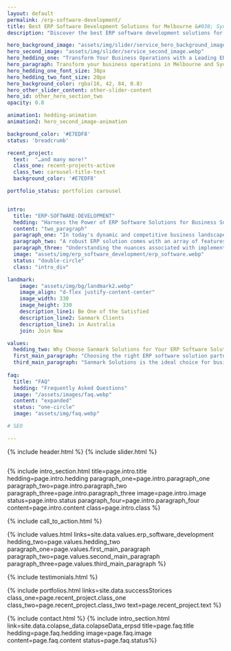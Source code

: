 ```yaml
---
layout: default
permalink: /erp-software-development/
title: Best ERP Software Development Solutions for Melbourne &#038; Sydney 
description: "Discover the best ERP software development solutions for your business in Melbourne or Sydney. Boost your productivity and streamline your operations with our top-tier ERP services."

hero_background_image: "assets/img/slider/service_hero_background_image.webp.webp"
hero_second_image: "assets/img/slider/service_second_image.webp"
hero_hedding_one: "Transform Your Business Operations with a Leading ERP Software Solution"
hero_paragraph: Transform your business operations in Melbourne and Sydney with Sanmark Solutions' leading ERP software solutions. Designed to seamlessly integrate your processes, our custom and scalable ERP solutions offer real-time data access, improved decision-making, and enhanced efficiency.
hero_hedding_one_font_size: 38px
hero_hedding_two_font_size: 20px
hero_background_color: rgba(16, 42, 84, 0.8)
hero_other_slider_content: other-slider-content
hero_id: other_hero_section_two
opacity: 0.8

animation1: hedding-animation
animation2: hero_second_image-animation

background_color: '#E7EDF8'
status: 'breadcrumb' 

recent_project: 
  text:  "…and many more!"
  class_one: recent-projects-active
  class_two: carousel-title-text
  background_color: '#E7EDF8'

portfolio_status: portfolios carousel


intro:
  title: "ERP-SOFTWARE-DEVELOPMENT"
  hedding: "Harness the Power of ERP Software Solutions for Business Success in Melbourne and Sydney"
  content: "two_paragraph"
  paragraph_one: "In today's dynamic and competitive business landscape, Enterprise Resource Planning (ERP) software solutions are no longer a luxury; they're a necessity. ERP software integrates various functions into one complete system, streamlining processes across the organisation, thereby enhancing overall productivity and efficiency. ERP systems are essential for Melbourne and Sydney's businesses seeking to excel and outperform their rivals as they offer a wide range of benefits. These include centralised data management, real-time analytics, and enhanced customer service capabilities." 
  paragraph_two: "A robust ERP solution comes with an array of features designed to cater to the unique requirements of each business. This includes a single source of truth for all your data, scalability to accommodate growth, and customisability to adapt to evolving business needs. Real-time data analysis capabilities and improved access to accurate information play an indispensable role in today's data-centric business environment. By enabling timely and informed decision-making while enhancing customer service, these features are a necessity for achieving success."
  paragraph_three: "Understanding the nuances associated with implementing an ERP system is something our company excels at. Our expert team has provided numerous personalised and scalable solutions that are designed to work seamlessly within your unique organisational structure. With our client-first approach and robust post-implementation support, you can trust Sanmark Solutions to be a reliable partner for all your ERP software development needs."
  image: "assets/img/erp_software_development/erp_software.webp"
  status: "double-circle"
  class: "intro_div"

landmark:
    image: "assets/img/bg/landmark2.webp"
    image_align: "d-flex justify-content-center"
    image_width: 330
    image_height: 330
    description_line1: Be One of the Satisfied
    description_line2: Sanmark Clients
    description_line3: in Australia
    join: Join Now

values:
  hedding_two: Why Choose Sanmark Solutions for Your ERP Software Solution Requirement in Melbourne and Sydney
  first_main_paragraph: "Choosing the right ERP software solution partner is crucial for the success of your Melbourne or Sydney-based business. With countless options available, it’s essential to find a company that understands your unique requirements and can provide an efficient, scalable, and tailored ERP system. Sanmark Solutions stands out in this regard, offering a comprehensive suite of services and expertise to meet your ERP software needs."
  third_main_paragraph: "Sanmark Solutions is the ideal choice for businesses in Melbourne and Sydney seeking a reliable and strategic ERP software solution partner. Our proven track record and commitment to client satisfaction make us the go-to option for your ERP software requirements. Partner with Sanmark Solutions today, and experience the transformative power of our custom ERP systems, designed to drive your business towards success."
  
faq:
  title: "FAQ"
  hedding: "Frequently Asked Questions"
  image: "/assets/images/faq.webp"
  content: "expanded"
  status: "one-circle"
  image: "assets/img/faq.webp"

# SEO

---
```


{% include header.html %}
{% include slider.html %}

<div style="margin-top:-50px; background-color:{{page.background_color}};" >
    <div style="height:50px"></div>
    </div>

{% include intro_section.html  title=page.intro.title hedding=page.intro.hedding
      paragraph_one=page.intro.paragraph_one paragraph_two=page.intro.paragraph_two paragraph_three=page.intro.paragraph_three image=page.intro.image status=page.intro.status paragraph_four=page.intro.paragraph_four content=page.intro.content class=page.intro.class %}

{% include call_to_action.html %}

{% include values.html links=site.data.values.erp_software_development hedding_two=page.values.hedding_two paragraph_one=page.values.first_main_paragraph paragraph_two=page.values.second_main_paragraph paragraph_three=page.values.third_main_paragraph %}

{% include testimonials.html %}

{% include portfolios.html links=site.data.successStorices class_one=page.recent_project.class_one class_two=page.recent_project.class_two text=page.recent_project.text %}

{% include contact.html %}
{% include intro_section.html link=site.data.colapse_data.colapseData_erpsd title=page.faq.title hedding=page.faq.hedding image=page.faq.image content=page.faq.content status=page.faq.status%}

<script>
  $(document).ready(function () {
      var owl1 = $('#carouselOne .owl-carousel'); // Target the first carousel
      owl1.owlCarousel();
      $('#carouselOne .customNextBtn').click(function () { // Target the next button of the first carousel
          owl1.trigger('next.owl.carousel');
      });
      $('#carouselOne .customPrevBtn').click(function () { // Target the previous button of the first carousel
          owl1.trigger('prev.owl.carousel', [300]);
      });
  });

  $(document).ready(function () {
      var owl2 = $('#carouselTwo .owl-carousel'); // Target the second carousel
      owl2.owlCarousel();
      $('#carouselTwo .customNextBtn').click(function () { // Target the next button of the second carousel
          owl2.trigger('next.owl.carousel');
      });
      $('#carouselTwo .customPrevBtn').click(function () { // Target the previous button of the second carousel
          owl2.trigger('prev.owl.carousel', [300]);
      });
  });

  function setCardHeights() {
      // Reset card heights
      $('.value-card').height('auto');

      // Initialize variables
      let maxHeight = 0;

      // Find the maximum height among the cards
      $('.value-card').each(function () {
        const cardHeight = $(this).outerHeight();
        maxHeight = Math.max(maxHeight, cardHeight);
      });

      // Set the maximum height to all the cards
      $('.value-card').height(maxHeight);
    }

    // Call the function initially and on window resize
    $(window).on('load resize', function () {
      setCardHeights();
    });

  $(document).ready(function() {
    $("#owl-demo").owlCarousel({
    autoPlay: 3000, //Set AutoPlay to 3 seconds
    items : 4,
    itemsDesktop : [1199,3],
    itemsDesktopSmall : [979,3]
  });
});
</script>
